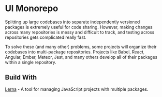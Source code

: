 # UI Monorepo

Splitting up large codebases into separate independently versioned packages is extremely useful for code sharing. However, making changes across many repositories is messy and difficult to track, and testing across repositories gets complicated really fast.

To solve these (and many other) problems, some projects will organize their codebases into multi-package repositories. Projects like Babel, React, Angular, Ember, Meteor, Jest, and many others develop all of their packages within a single repository.

## Build With
[Lerna](https://lernajs.io/) - A tool for managing JavaScript projects with multiple packages.